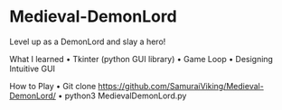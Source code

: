 # Medieval-DemonLord
Level up as a DemonLord and slay a hero!

What I learned
  • Tkinter (python GUI library)
  • Game Loop
  • Designing Intuitive GUI

How to Play
  • Git clone https://github.com/SamuraiViking/Medieval-DemonLord/
  • python3 MedievalDemonLord.py
